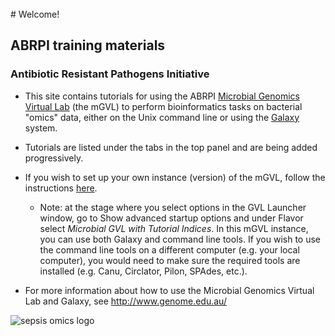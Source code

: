 <br>
# Welcome!

## ABRPI training materials

### Antibiotic Resistant Pathogens Initiative

- This site contains tutorials for using the ABRPI
[Microbial Genomics Virtual Lab](http://genome.edu.au/) (the mGVL) to perform bioinformatics
tasks on bacterial "omics" data, either on the Unix command line or using
the [Galaxy](http://galaxyproject.org/) system.

- Tutorials are listed under the tabs in the top panel and are being added progressively.

- If you wish to set up your own instance (version) of the mGVL, follow the instructions [here](http://vlsci.github.io/lscc_docs/tutorials/gvl_launch/gvl_launch/).
    - Note: at the stage where you select options in the GVL Launcher window, go to <fn>Show advanced startup options</fn> and under <fn>Flavor</fn> select *Microbial GVL with Tutorial Indices*. In this mGVL instance, you can use both Galaxy and command line tools. If you wish to use the command line tools on a different computer (e.g. your local computer), you would need to make sure the required tools are installed (e.g. Canu, Circlator, Pilon, SPAdes, etc.).

- For more information about how to use the Microbial Genomics Virtual Lab and Galaxy, see <http://www.genome.edu.au/>

![sepsis omics logo](media/logos/omics.png)
